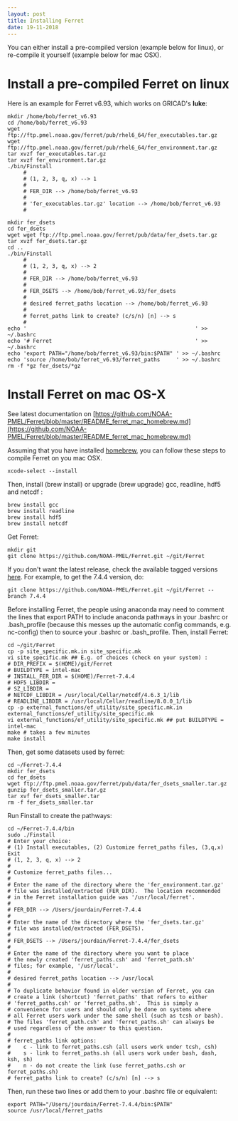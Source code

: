 ```yaml
---
layout: post
title: Installing Ferret
date: 19-11-2018
---
```


You can either install a pre-compiled version (example below for linux), or re-compile it yourself (example below for mac OSX).

# Install a pre-compiled Ferret on linux

Here is an example for Ferret v6.93, which works on GRICAD's **luke**:

```shell
mkdir /home/bob/ferret_v6.93
cd /home/bob/ferret_v6.93
wget ftp://ftp.pmel.noaa.gov/ferret/pub/rhel6_64/fer_executables.tar.gz
wget ftp://ftp.pmel.noaa.gov/ferret/pub/rhel6_64/fer_environment.tar.gz
tar xvzf fer_executables.tar.gz
tar xvzf fer_environment.tar.gz
./bin/Finstall
     #
     # (1, 2, 3, q, x) --> 1
     #
     # FER_DIR --> /home/bob/ferret_v6.93
     #
     # 'fer_executables.tar.gz' location --> /home/bob/ferret_v6.93
     #
```

```shell
mkdir fer_dsets
cd fer_dsets
wget wget ftp://ftp.pmel.noaa.gov/ferret/pub/data/fer_dsets.tar.gz
tar xvzf fer_dsets.tar.gz
cd ..
./bin/Finstall
     #
     # (1, 2, 3, q, x) --> 2
     #
     # FER_DIR --> /home/bob/ferret_v6.93
     #
     # FER_DSETS --> /home/bob/ferret_v6.93/fer_dsets
     #
     # desired ferret_paths location --> /home/bob/ferret_v6.93
     #
     # ferret_paths link to create? (c/s/n) [n] --> s
     #
echo '                                                     ' >> ~/.bashrc
echo '# Ferret                                             ' >> ~/.bashrc
echo 'export PATH="/home/bob/ferret_v6.93/bin:$PATH" ' >> ~/.bashrc
echo 'source /home/bob/ferret_v6.93/ferret_paths     ' >> ~/.bashrc
rm -f *gz fer_dsets/*gz
```

# Install Ferret on mac OS-X

See latest documentation on [https://github.com/NOAA-PMEL/Ferret/blob/master/README_ferret_mac_homebrew.md](https://github.com/NOAA-PMEL/Ferret/blob/master/README_ferret_mac_homebrew.md)

Assuming that you have installed [homebrew](https://brew.sh), you can follow these steps to compile Ferret on you mac OSX.

```shell
xcode-select --install
```

Then, install (brew install) or upgrade (brew upgrade) gcc, readline, hdf5 and netcdf :
```shell
brew install gcc
brew install readline
brew install hdf5
brew install netcdf
```

Get Ferret:
```shell
mkdir git
git clone https://github.com/NOAA-PMEL/Ferret.git ~/git/Ferret
```

If you don't want the latest release, check the available tagged versions [here](https://github.com/NOAA-PMEL/Ferret/releases). For example, to get the 7.4.4 version, do:
```shell
git clone https://github.com/NOAA-PMEL/Ferret.git ~/git/Ferret --branch 7.4.4
```

Before installing Ferret, the people using anaconda may need to comment the lines that export PATH to include anaconda pathways in your .bashrc or .bash\_profile (because this messes up the automatic config commands, e.g. nc-config) then to source your .bashrc or .bash\_profile. Then, install Ferret:
```shell
cd ~/git/Ferret
cp -p site_specific.mk.in site_specific.mk
vi site_specific.mk ## E.g. of choices (check on your system) :
# DIR_PREFIX = $(HOME)/git/Ferret
# BUILDTYPE = intel-mac
# INSTALL_FER_DIR = $(HOME)/Ferret-7.4.4
# HDF5_LIBDIR =
# SZ_LIBDIR =
# NETCDF_LIBDIR = /usr/local/Cellar/netcdf/4.6.3_1/lib
# READLINE_LIBDIR = /usr/local/Cellar/readline/8.0.0_1/lib
cp -p external_functions/ef_utility/site_specific.mk.in external_functions/ef_utility/site_specific.mk
vi external_functions/ef_utility/site_specific.mk ## put BUILDTYPE = intel-mac
make # takes a few minutes
make install
``` 

Then, get some datasets used by ferret:
```shell
cd ~/Ferret-7.4.4
mkdir fer_dsets
cd fer_dsets
wget ftp://ftp.pmel.noaa.gov/ferret/pub/data/fer_dsets_smaller.tar.gz
gunzip fer_dsets_smaller.tar.gz
tar xvf fer_dsets_smaller.tar 
rm -f fer_dsets_smaller.tar
```

Run Finstall to create the pathways:
```shell
cd ~/Ferret-7.4.4/bin
sudo ./Finstall
# Enter your choice:
# (1) Install executables, (2) Customize ferret_paths files, (3,q,x) Exit
# (1, 2, 3, q, x) --> 2
# 
# Customize ferret_paths files...
# 
# Enter the name of the directory where the 'fer_environment.tar.gz' 
# file was installed/extracted (FER_DIR).  The location recommended 
# in the Ferret installation guide was '/usr/local/ferret'. 
# 
# FER_DIR --> /Users/jourdain/Ferret-7.4.4
# 
# Enter the name of the directory where the 'fer_dsets.tar.gz' 
# file was installed/extracted (FER_DSETS).
# 
# FER_DSETS --> /Users/jourdain/Ferret-7.4.4/fer_dsets
# 
# Enter the name of the directory where you want to place 
# the newly created 'ferret_paths.csh' and 'ferret_path.sh' 
# files; for example, '/usr/local'.
# 
# desired ferret_paths location --> /usr/local
# 
# To duplicate behavior found in older version of Ferret, you can 
# create a link (shortcut) 'ferret_paths' that refers to either 
# 'ferret_paths.csh' or 'ferret_paths.sh'.  This is simply a 
# convenience for users and should only be done on systems where 
# all Ferret users work under the same shell (such as tcsh or bash). 
# The files 'ferret_path.csh' and 'ferret_paths.sh' can always be 
# used regardless of the answer to this question. 
# 
# ferret_paths link options: 
#    c - link to ferret_paths.csh (all users work under tcsh, csh) 
#    s - link to ferret_paths.sh (all users work under bash, dash, ksh, sh) 
#    n - do not create the link (use ferret_paths.csh or ferret_paths.sh)
# ferret_paths link to create? (c/s/n) [n] --> s
```

Then, run these two lines or add them to your .bashrc file or equivalent:
```shell
export PATH="/Users/jourdain/Ferret-7.4.4/bin:$PATH"
source /usr/local/ferret_paths
```
